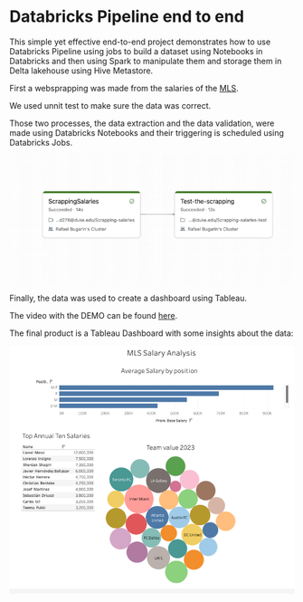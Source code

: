 # Databricks Pipeline end to end

This simple yet effective end-to-end project demonstrates how to use Databricks Pipeline using jobs to build a dataset using Notebooks in Databricks and then using Spark to manipulate them and storage them in Delta lakehouse using Hive Metastore.

First a websprapping was made from the salaries of the [MLS](https://mlsplayers.org/resources/salary-guide).

We used unnit test to make sure the data was correct.

Those two processes, the data extraction and the data validation, were made using Databricks Notebooks and their triggering is scheduled using Databricks Jobs.

<img src="https://github.com/bugarin10/databricks_end_to_end/blob/main/project/static/DatabricksJobs.png" alt="Jobs output">

Finally, the data was used to create a dashboard using Tableau.

The video with the DEMO can be found [here](https://youtu.be/VXxZTcMS7hc).


The final product is a Tableau Dashboard with some insights about the data:

<img src="https://github.com/bugarin10/databricks_job_sample/blob/main/project/static/tableau.png" alt="Tableau output">
